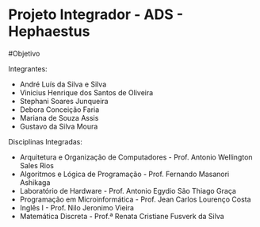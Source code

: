 # Projeto Integrador - ADS - Hephaestus

#Objetivo



Integrantes:
- André Luís da Silva e Silva
- Vinicius Henrique dos Santos de Oliveira
- Stephani Soares Junqueira 
- Debora Conceição Faria
- Mariana de Souza Assis
- Gustavo da Silva Moura

Disciplinas Integradas:
- Arquitetura e Organização de Computadores - Prof. Antonio Wellington Sales Rios
- Algoritmos e Lógica de Programação - Prof. Fernando Masanori Ashikaga
- Laboratório de Hardware - Prof. Antonio Egydio São Thiago Graça
- Programação em Microinformática - Prof. Jean Carlos Lourenço Costa
- Inglês I  - Prof. Nilo Jeronimo Vieira
-  Matemática Discreta  -  Prof.ª Renata Cristiane Fusverk da  Silva

